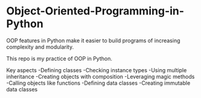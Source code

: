 # Object-Oriented-Programming-in-Python
OOP features in Python make it easier to build programs of increasing complexity and modularity.

This repo is my practice of OOP in Python.

Key aspects
-Defining classes
-Checking instance types
-Using multiple inheritance
-Creating objects with composition
-Leveraging magic methods
-Calling objects like functions
-Defining data classes
-Creating immutable data classes
